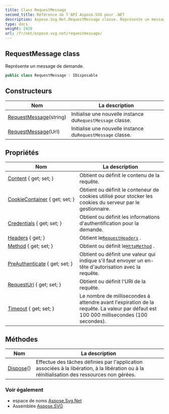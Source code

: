 ```yaml
---
title: Class RequestMessage
second_title: Référence de l'API Aspose.SVG pour .NET
description: Aspose.Svg.Net.RequestMessage classe. Représente un message de demande.
type: docs
weight: 2420
url: /fr/net/aspose.svg.net/requestmessage/
---
```

## RequestMessage class

Représente un message de demande.

```csharp
public class RequestMessage : IDisposable
```

## Constructeurs

| Nom | La description |
| --- | --- |
| [RequestMessage](requestmessage/#constructor_1)(string) | Initialise une nouvelle instance du`RequestMessage` classe. |
| [RequestMessage](requestmessage/#constructor)(Url) | Initialise une nouvelle instance du`RequestMessage` classe. |

## Propriétés

| Nom | La description |
| --- | --- |
| [Content](../../aspose.svg.net/requestmessage/content/) { get; set; } | Obtient ou définit le contenu de la requête. |
| [CookieContainer](../../aspose.svg.net/requestmessage/cookiecontainer/) { get; set; } | Obtient ou définit le conteneur de cookies utilisé pour stocker les cookies du serveur par le gestionnaire. |
| [Credentials](../../aspose.svg.net/requestmessage/credentials/) { get; set; } | Obtient ou définit les informations d'authentification pour la demande. |
| [Headers](../../aspose.svg.net/requestmessage/headers/) { get; } | Obtient le[`RequestHeaders`](../requestheaders/) . |
| [Method](../../aspose.svg.net/requestmessage/method/) { get; set; } | Obtient ou définit le[`HttpMethod`](../httpmethod/) . |
| [PreAuthenticate](../../aspose.svg.net/requestmessage/preauthenticate/) { get; set; } | Obtient ou définit une valeur qui indique s'il faut envoyer un en-tête d'autorisation avec la requête. |
| [RequestUri](../../aspose.svg.net/requestmessage/requesturi/) { get; set; } | Obtient ou définit l'URI de la requête. |
| [Timeout](../../aspose.svg.net/requestmessage/timeout/) { get; set; } | Le nombre de millisecondes à attendre avant l'expiration de la requête. La valeur par défaut est 100 000 millisecondes (100 secondes). |

## Méthodes

| Nom | La description |
| --- | --- |
| [Dispose](../../aspose.svg.net/requestmessage/dispose/)() | Effectue des tâches définies par l'application associées à la libération, à la libération ou à la réinitialisation des ressources non gérées. |

### Voir également

* espace de noms [Aspose.Svg.Net](../../aspose.svg.net/)
* Assemblée [Aspose.SVG](../../)


